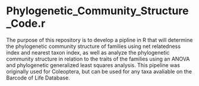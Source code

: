 # Phylogenetic_Community_Structure_Code.r

The purpose of this repository is to develop a pipline in R that will determine the phylogenetic community structure of families using net relatedness index and nearest taxon index, as well as analyze the phylogenetic community structure in relation to the traits of the families using an ANOVA and phylogenetic generalized least squares analysis. This pipeline was originally used for Coleoptera, but can be used for any taxa avaliable on the Barcode of Life Database. 
